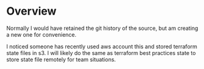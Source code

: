 # Overview
Normally I would have retained the git history of the source, but am creating a new one for convenience.

I noticed someone has recently used aws account this and stored terraform state files in s3. I will likely do the same as terraform best practices state to store state file remotely for team situations.


